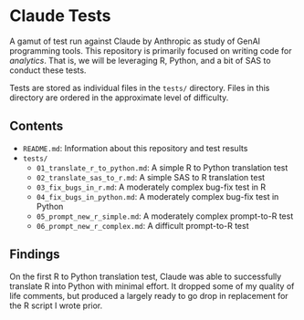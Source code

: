 # Claude Tests

A gamut of test run against Claude by Anthropic as study of GenAI programming
tools. This repository is primarily focused on writing code for *analytics*.
That is, we will be leveraging R, Python, and a bit of SAS to conduct these
tests.

Tests are stored as individual files in the `tests/` directory. Files in this
directory are ordered in the approximate level of difficulty.

## Contents

* `README.md`: Information about this repository and test results
* `tests/`
  * `01_translate_r_to_python.md`: A simple R to Python translation test
  * `02_translate_sas_to_r.md`: A simple SAS to R translation test
  * `03_fix_bugs_in_r.md`: A moderately complex bug-fix test in R
  * `04_fix_bugs_in_python.md`: A moderately complex bug-fix test in Python
  * `05_prompt_new_r_simple.md`: A moderately complex prompt-to-R test
  * `06_prompt_new_r_complex.md`: A difficult prompt-to-R test

## Findings

On the first R to Python translation test, Claude was able to successfully
translate R into Python with minimal effort. It dropped some of my quality of
life comments, but produced a largely ready to go drop in replacement for the
R script I wrote prior.
